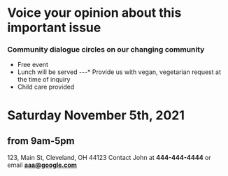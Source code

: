 
# Voice your opinion about this important issue

### Community dialogue circles on our changing community
* Free event
* Lunch will be served
---* Provide us with vegan, vegetarian request at the time of inquiry
* Child care provided

# Saturday November 5th, 2021
## from 9am-5pm

123, Main St,
Cleveland, OH 44123
Contact John at **444-444-4444** or email **aaa@google.com**



